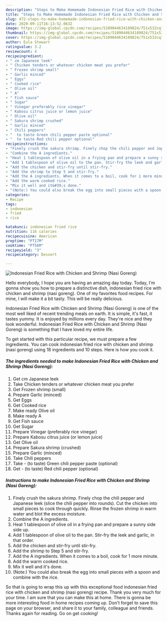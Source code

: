 ```yaml
---
description: "Steps to Make Homemade Indonesian Fried Rice with Chicken and Shrimp (Nasi Goreng)"
title: "Steps to Make Homemade Indonesian Fried Rice with Chicken and Shrimp (Nasi Goreng)"
slug: 472-steps-to-make-homemade-indonesian-fried-rice-with-chicken-and-shrimp-nasi-goreng
date: 2020-09-11T16:13:52.063Z
image: https://img-global.cpcdn.com/recipes/5109044634189824/751x532cq70/indonesian-fried-rice-with-chicken-and-shrimp-nasi-goreng-recipe-main-photo.jpg
thumbnail: https://img-global.cpcdn.com/recipes/5109044634189824/751x532cq70/indonesian-fried-rice-with-chicken-and-shrimp-nasi-goreng-recipe-main-photo.jpg
cover: https://img-global.cpcdn.com/recipes/5109044634189824/751x532cq70/indonesian-fried-rice-with-chicken-and-shrimp-nasi-goreng-recipe-main-photo.jpg
author: Eula Stewart
ratingvalue: 3.2
reviewcount: 4
recipeingredient:
- " cm Japanese leek"
- " Chicken tenders or whatever chicken meat you prefer"
- " Frozen shrimp small"
- " Garlic minced"
- " Eggs"
- " Cooked rice"
- " Olive oil"
- " A"
- " Fish sauce"
- " Sugar"
- " Vinegar preferably rice vinegar"
- " Kabosu citrus juice or lemon juice"
- " Olive oil"
- " Sakura shrimp crushed"
- " Garlic minced"
- " Chili peppers"
- "  to taste Green chili pepper paste optional"
- "  to taste Red chili pepper optional"
recipeinstructions:
- "Finely crush the sakura shrimp. Finely chop the chili pepper and Japanese leek (slice the chili pepper into rounds). Cut the chicken into small pieces to cook through quickly. Rinse the frozen shrimp in warm water and blot the excess moisture."
- "Combine the A ingredients."
- "Heat 1 tablespoon of olive oil in a frying pan and prepare a sunny side side up."
- "Add 1 tablespoon of olive oil to the pan. Stir-fry the leek and garlic, in that order."
- "Add the chicken and stir-fry until stir-fry."
- "Add the shrimp to Step 5 and stir-fry."
- "Add the A ingredients. When it comes to a boil, cook for 1 more minute."
- "Add the warm cooked rice."
- "Mix it well and it&#39;s done."
- "(Note:) You could also break the egg into small pieces with a spoon and combine with the rice."
categories:
- Recipe
tags:
- indonesian
- fried
- rice

katakunci: indonesian fried rice 
nutrition: 116 calories
recipecuisine: American
preptime: "PT17M"
cooktime: "PT56M"
recipeyield: "3"
recipecategory: Dessert

---
```



![Indonesian Fried Rice with Chicken and Shrimp (Nasi Goreng)](https://img-global.cpcdn.com/recipes/5109044634189824/751x532cq70/indonesian-fried-rice-with-chicken-and-shrimp-nasi-goreng-recipe-main-photo.jpg)

Hello everybody, I hope you are having an amazing day today. Today, I'm gonna show you how to prepare a distinctive dish, indonesian fried rice with chicken and shrimp (nasi goreng). One of my favorites food recipes. For mine, I will make it a bit tasty. This will be really delicious.



Indonesian Fried Rice with Chicken and Shrimp (Nasi Goreng) is one of the most well liked of recent trending meals on earth. It is simple, it's fast, it tastes yummy. It is enjoyed by millions every day. They're nice and they look wonderful. Indonesian Fried Rice with Chicken and Shrimp (Nasi Goreng) is something that I have loved my entire life.


To get started with this particular recipe, we must prepare a few ingredients. You can cook indonesian fried rice with chicken and shrimp (nasi goreng) using 18 ingredients and 10 steps. Here is how you cook it.

<!--inarticleads1-->

##### The ingredients needed to make Indonesian Fried Rice with Chicken and Shrimp (Nasi Goreng):

1. Get  cm Japanese leek
1. Take  Chicken tenders or whatever chicken meat you prefer
1. Get  Frozen shrimp (small)
1. Prepare  Garlic (minced)
1. Get  Eggs
1. Get  Cooked rice
1. Make ready  Olive oil
1. Make ready  A
1. Get  Fish sauce
1. Get  Sugar
1. Prepare  Vinegar (preferably rice vinegar)
1. Prepare  Kabosu citrus juice (or lemon juice)
1. Get  Olive oil
1. Prepare  Sakura shrimp (crushed)
1. Prepare  Garlic (minced)
1. Take  Chili peppers
1. Take  - (to taste) Green chili pepper paste (optional)
1. Get  - (to taste) Red chili pepper (optional)




<!--inarticleads2-->

##### Instructions to make Indonesian Fried Rice with Chicken and Shrimp (Nasi Goreng):

1. Finely crush the sakura shrimp. Finely chop the chili pepper and Japanese leek (slice the chili pepper into rounds). Cut the chicken into small pieces to cook through quickly. Rinse the frozen shrimp in warm water and blot the excess moisture.
1. Combine the A ingredients.
1. Heat 1 tablespoon of olive oil in a frying pan and prepare a sunny side side up.
1. Add 1 tablespoon of olive oil to the pan. Stir-fry the leek and garlic, in that order.
1. Add the chicken and stir-fry until stir-fry.
1. Add the shrimp to Step 5 and stir-fry.
1. Add the A ingredients. When it comes to a boil, cook for 1 more minute.
1. Add the warm cooked rice.
1. Mix it well and it&#39;s done.
1. (Note:) You could also break the egg into small pieces with a spoon and combine with the rice.




So that is going to wrap this up with this exceptional food indonesian fried rice with chicken and shrimp (nasi goreng) recipe. Thank you very much for your time. I am sure that you can make this at home. There is gonna be more interesting food in home recipes coming up. Don't forget to save this page on your browser, and share it to your family, colleague and friends. Thanks again for reading. Go on get cooking!
